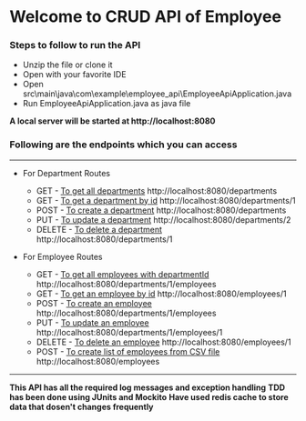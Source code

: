 # Welcome to CRUD API of Employee

### Steps to follow to run the API

- Unzip the file or clone it
- Open with your favorite IDE
- Open src\main\java\com\example\employee_api\EmployeeApiApplication.java
- Run EmployeeApiApplication.java as java file

**A local server will be started at http://localhost:8080**

### Following are the endpoints which you can access

---

- For Department Routes

  - GET - [To get all departments](http://localhost:8080/departments)
    http://localhost:8080/departments
  - GET - [To get a department by id](http://localhost:8080/departments/1)
    http://localhost:8080/departments/1
  - POST - [To create a department](http://localhost:8080/departments)
    http://localhost:8080/departments
  - PUT - [To update a department](http://localhost:8080/departments/2)
    http://localhost:8080/departments/2
  - DELETE - [To delete a department](http://localhost:8080/departments/1)
    http://localhost:8080/departments/1

- For Employee Routes
  - GET - [To get all employees with departmentId](http://localhost:8080/departments/1/employees)
    http://localhost:8080/departments/1/employees
  - GET - [To get an employee by id](http://localhost:8080/employees/1)
    http://localhost:8080/employees/1
  - POST - [To create an employee](http://localhost:8080/departments/1/employees)
    http://localhost:8080/departments/1/employees
  - PUT - [To update an employee](http://localhost:8080/departments/1/employees/1)
    http://localhost:8080/departments/1/employees/1
  - DELETE - [To delete an employee](http://localhost:8080/employees/1)
    http://localhost:8080/employees/1
  - POST - [To create list of employees from CSV file](http://localhost:8080/employees)
    http://localhost:8080/employees

---

**This API has all the required log messages and exception handling**
**TDD has been done using JUnits and Mockito**
**Have used redis cache to store data that dosen't changes frequently**
